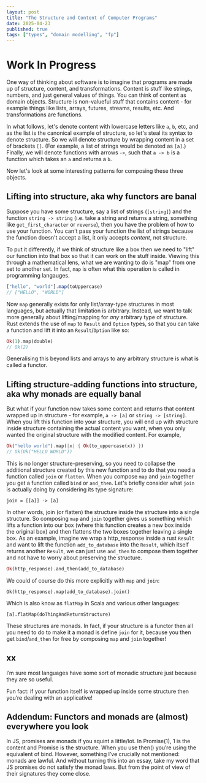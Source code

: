 ```yaml
---
layout: post
title: "The Structure and Content of Computer Programs"
date: 2025-04-23
published: true
tags: ["types", "domain modelling", "fp"]
---
```


# Work In Progress

One way of thinking about software is to imagine that programs are made up of structure, content, and transformations. Content is stuff like strings, numbers, and just general values of things. You can think of content as domain objects. Structure is non-valueful stuff that contains content - for example things like lists, arrays, futures, streams, results, etc. And transformations are functions.

In what follows, let's denote content with lowercase letters like `a`, `b`, etc, and as the list is the canonical example of structure, so let's steal its syntax to denote structure. So we will denote structure by wrapping content in a set of brackets `[]`. (For example, a list of strings would be denoted as `[a]`.) Finally, we will denote functions with arrows `->`, such that `a -> b` is a function which takes an `a` and returns a `b`. 

Now let's look at some interesting patterns for composing these three objects.

## Lifting into structure, aka why functors are banal

Suppose you have some structure, say a list of strings (`[string]`) and the function `string -> string` (i.e. take a string and returns a string, something like `get_first_character` or `reverse`), then you have the problem of how to use your function. You can't pass your function the list of strings because the function doesn't accept a list, it only accepts _content_, not structure. 

To put it differently, if we think of structure like a box then we need to "lift" our function into that box so that it can work on the stuff inside. Viewing this through a mathematical lens, what we are wanting to do is "map" from one set to another set. In fact, `map` is often what this operation is called in programming langauges.

```js
["hello", "world"].map(toUppercase)
// ["HELLO", "WORLD"]
```

Now `map` generally exists for only list/array-type structures in most languages, but actually that limitation is arbitrary. Instead, we want to talk more generally about lifting/mapping for _any_ arbitrary type of structure. Rust extends the use of `map` to `Result` and `Option` types, so that you can take a function and lift it into an `Result`/`Option` like so:

```rust
Ok(1).map(double)
// Ok(2)
```

Generalising this beyond lists and arrays to any arbitrary structure is what is called a functor.

## Lifting structure-adding functions into structure, aka why monads are equally banal

But what if your function now takes some content and returns that content wrapped up in structure - for example, `a -> [a]` or `string -> [string]`. When you lift this function into your structure, you will end up with structure inside structure containing the actual content you want, when you only wanted the original structure with the modified content. For example,

```rust
Ok("hello world").map(|x| { Ok(to_uppercase(x)) })
// Ok(Ok("HELLO WORLD"))
```

This is no longer structure-preserving, so you need to collapse the additional structure created by this new function and to do that you need a function called `join` or `flatten`. When you compose `map` and `join` together you get a function called `bind` or `and_then`. Let's briefly consider what `join` is actually doing by considering its type signature:

`join = [[a]] -> [a]`

In other words, join (or flatten) the structure inside the structure into a single structure. So composing `map` and `join` together gives us something which lifts a function into our box (where this function creates a new box inside the original box) and then flattens the two boxes together leaving a single box. As an example, imagine we wrap a http_response inside a rust `Result` and want to lift the function `add_to_database` into the `Result`, which itself returns another `Result`, we can just use `and_then` to compose them together and not have to worry about preserving the structure. 

```rust
Ok(http_response).and_then(add_to_database)
```

We could of course do this more explicitly with `map` and `join`:

```
Ok(http_response).map(add_to_database).join()
```

Which is also know as `flatMap` in Scala and various other languages:

```
[a].flatMap(doThingAndReturnStructure)
```

These structures are monads. In fact, if your structure is a functor then all you need to do to make it a monad is define `join` for it, because you then get `bind`/`and_then` for free by composing `map` and `join` together!

## xx





I’m sure most languages have some sort of monadic structure just because they are so useful.

Fun fact: if your function itself is wrapped up inside some structure then you’re dealing with an applicative!




## Addendum: Functors and monads are (almost) everywhere you look

In JS, promises are monads if you squint a little/lot. In Promise(1), 1 is the content and Promise is the structure. When you use then() you’re using the equivalent of bind. However, something I’ve crucially not mentioned: monads are lawful. And without turning this into an essay, take my word that JS promises do not satisfy the monad laws. But from the point of view of their signatures they come close. 

